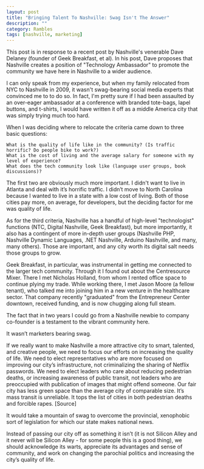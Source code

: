 ```yaml
---
layout: post
title: "Bringing Talent To Nashville: Swag Isn't The Answer"
description: ""
category: Rambles 
tags: [nashville, marketing]
---
```

This post is in response to a recent post by Nashville's venerable Dave Delaney (founder of Geek Breakfast, et al). In his post, Dave proposes that Nashville creates a position of "Technology Ambassador" to promote the community we have here in Nashville to a wider audience.

I can only speak from my experience, but when my family relocated from NYC to Nashville in 2009, it wasn't swag-bearing social media experts that convinced me to to do so. In fact, I'm pretty sure if I had been assaulted by an over-eager ambassador at a conference with branded tote-bags, lapel buttons, and t-shirts, I would have written it off as a middle America city that was simply trying much too hard.

When I was deciding where to relocate the criteria came down to three basic questions:

    What is the quality of life like in the community? (Is traffic horrific? Do people bike to work?)
    What is the cost of living and the average salary for someone with my level of experience?
    What does the tech community look like (language user groups, book discussions)?

The first two are obviously much more important. I didn't want to live in Atlanta and deal with it’s horrific traffic. I didn’t move to North Carolina because I wanted to live in a state with a low cost of living. Both of those cities pay more, on average, for developers, but the deciding factor for me was quality of life.

As for the third criteria, Nashville has a handful of high-level "technologist" functions (NTC, Digital Nashville, Geek Breakfast), but more importantly, it also has a contingent of more in-depth user groups (Nashville PHP, Nashville Dynamic Languages, .NET Nashville, Arduino Nashville, and many, many others). Those are important, and any city worth its digital salt needs those groups to grow.

Geek Breakfast, in particular, was instrumental in getting me connected to the larger tech community. Through it I found out about the Centresource Mixer. There I met Nicholas Holland, from whom I rented office space to continue plying my trade. While working there, I met Jason Moore (a fellow tenant), who talked me into joining him in a new venture in the healthcare sector. That company recently "graduated" from the Entrepreneur Center downtown, received funding, and is now chugging along full steam.

The fact that in two years I could go from a Nashville newbie to company co-founder is a testament to the vibrant community here.

It wasn’t marketers bearing swag.

If we really want to make Nashville a more attractive city to smart, talented, and creative people, we need to focus our efforts on increasing the quality of life. We need to elect representatives who are more focused on improving our city’s infrastructure, not criminalizing the sharing of Netflix passwords. We need to elect leaders who care about reducing pedestrian deaths, or increasing awareness of public transit, not leaders who are preoccupied with publication of images that might offend someone. Our fair city has less green space than the average city of comparable size. It’s mass transit is unreliable. It tops the list of cities in both pedestrian deaths and forcible rapes. [Source]

It would take a mountain of swag to overcome the provincial, xenophobic sort of legislation for which our state makes national news.

Instead of passing our city off as something it isn’t (it is not Silicon Alley and it never will be Silicon Alley - for some people this is a good thing), we should acknowledge its warts, appreciate its advantages and sense of community, and work on changing the parochial politics and increasing the city’s quality of life.

